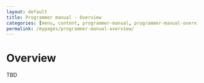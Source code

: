 ```yaml
---
layout: default
title: Programmer manual - Overview
categories: [menu, content, programmer-manual, programmer-manual-overview]
permalink: /mypages/programmer-manual-overview/
---
```


# Overview

TBD
